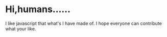 # Hi,humans……
I like javascript that what's I have made of.
I hope everyone can contribute what your like.

